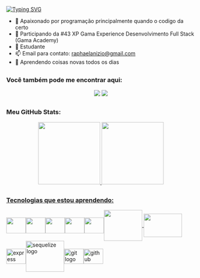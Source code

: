 [![Typing SVG](https://readme-typing-svg.herokuapp.com/?lines=Olá!,+eu+sou+Raphael+Anizio.;Desenvolvedor+Web+Jr)](https://git.io/typing-svg)
- 🔭 Apaixonado por programação principalmente quando o codigo da certo
- 🌱 Participando da #43 XP Gama Experience Desenvolvimento Full Stack (Gama Academy)
- 🌱 Estudante
- 📫 Email para contato: raphaelanizio@gmail.com
- 💭 Aprendendo coisas novas todos os dias

##
### Você também pode me encontrar aqui:
<div align="center">  
  <a href ="https://www.linkedin.com/in/raphael-anizio-da-silva-0173211b8/"><img src="https://img.shields.io/badge/-LinkedIn-%230077B5?style=for-the-badge&logo=linkedin&logoColor=white" target="_blank"></a>    
  <a href ="https://wa.me/5511952779570"><img src="https://img.shields.io/badge/WhatsApp-25D366?style=for-the-badge&logo=whatsapp&logoColor=white" target="_blank"></a>
</div>

##
### Meu GitHub Stats:
<div style="display: inline_block"  align="center">
  <a href="https://github.com/raphaelaniziodasilva">
  <img height="165em" src="https://github-readme-stats.vercel.app/api?username=raphaelaniziodasilva&show_icons=true&theme=dark&include_all_commits=true&count_private=true"/> 
  <img height="165em" src="https://github-readme-stats.vercel.app/api/top-langs/?username=raphaelaniziodasilva&layout=compact&langs_count=7&theme=dark"/>
</div> 

##
### Tecnologias que estou aprendendo:
<img align="center" src="https://cdn.jsdelivr.net/gh/devicons/devicon/icons/html5/html5-original-wordmark.svg" height="42" width="52" /><img align="center"  src="https://cdn.jsdelivr.net/gh/devicons/devicon/icons/css3/css3-original-wordmark.svg"  height="42" width="52" /><img align="center" src="https://cdn.jsdelivr.net/gh/devicons/devicon/icons/javascript/javascript-original.svg" height="42" width="52" /><img align="center" src="https://cdn.jsdelivr.net/gh/devicons/devicon/icons/typescript/typescript-original.svg" height="42" width="52" /><img align="center"  src="https://cdn.jsdelivr.net/gh/devicons/devicon/icons/nodejs/nodejs-original.svg" height="42" width="52"/><img align="center" src="https://cdn.jsdelivr.net/gh/devicons/devicon/icons/mysql/mysql-plain-wordmark.svg" height="82" width="102" /> <img align="center" src="https://cdn.jsdelivr.net/gh/devicons/devicon/icons/mongodb/mongodb-original-wordmark.svg" height="62" width="102" /><img align="center" src="https://cdn.jsdelivr.net/gh/devicons/devicon/icons/express/express-original.svg" height="40" width="52" alt="express logo"  /><img align="center" src="https://cdn.jsdelivr.net/gh/devicons/devicon/icons/sequelize/sequelize-plain-wordmark.svg" height="82" width="102" alt="sequelize logo" /><img align="center" src="https://cdn.jsdelivr.net/gh/devicons/devicon/icons/git/git-original.svg" height="40" width="52" alt="git logo"  /><img align="center" src="https://cdn.jsdelivr.net/gh/devicons/devicon/icons/github/github-original.svg" height="40" width="52" alt="github logo"  />
